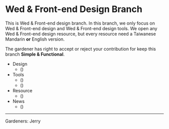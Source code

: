 # Wed & Front-end Design Branch
This is Wed & Front-end design branch. In this branch, we only focus on Wed & Front-end design and Wed & Front-end design tools. We open any Wed & Front-end design resource, but every resource need a Taiwanese Mandarin __or__ English version.

The gardener has right to accept or reject your contribution for keep this branch __Simple & Functional__.

- Design
	- [](#)()
- Tools
	- [](#)()
	- [](#)()
- Resource
	- [](#)()
- News
	- [](#)()

---- 
Gardeners: Jerry
